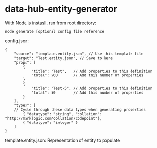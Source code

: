 # data-hub-entity-generator

With Node.js instasll, run from root directory:
```
node generate [optional config file reference]
```

config.json:
```
{
	"source": "template.entity.json", // Use this template file
	"target": "Test.entity.json", // Save to here
	"props": [
		{
			"title": "Test",   // Add properties to this definition
			"total": 500       // Add this number of properties
		},
		{
			"title": "Test-5", // Add properties to this definition
			"total": 50        // Add this number of properties
		}
	],
	"types": [
    // Cycle through these data types when generating properties
		{ "datatype": "string", "collation": "http://marklogic.com/collation/codepoint"},
		{ "datatype": "integer" }
	]
}
```

template.entity.json: Representation of entity to populate
